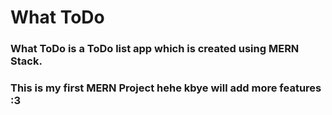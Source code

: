 # What ToDo

### What ToDo is a ToDo list app which is created using MERN Stack.

### This is my first MERN Project hehe kbye will add more features :3
